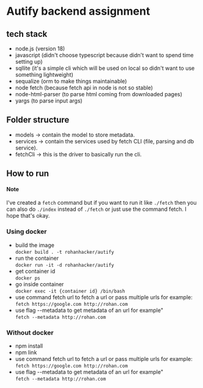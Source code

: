 # Autify backend assignment

## tech stack
- node.js (version 18)
- javascript (didn't choose typescript because didn't want to spend time setting up)
- sqllite (it's a simple cli which will be used on local so didn't want to use something lightweight)
- sequalize (orm to make things maintainable)
- node fetch (because fetch api in node is not so stable)
- node-html-parser (to parse html coming from downloaded pages)
- yargs (to parse input args)

## Folder structure
- models -> contain the model to store metadata.
- services -> contain the services used by fetch CLI (file, parsing and db service).
- fetchCli -> this is the driver to basically run the cli.

## How to run

#### Note
 I've created a `fetch` command but if you want to run it like `./fetch` then you can also do `./index` instead of `./fetch` or just use the command fetch. I hope that's okay. 

### Using docker
- build the image \
`docker build . -t rohanhacker/autify`
- run the container \
`docker run -it -d rohanhacker/autify`
- get container id \
`docker ps`
- go inside container \
`docker exec -it {container id} /bin/bash`
- use command fetch url to fetch a url or pass multiple urls
for example: \
`fetch https://google.com http://rohan.com`
- use flag --metadata to get metadata of an url for example" \
`fetch --metadata http://rohan.com`

### Without docker
- npm install
- npm link
- use command fetch url to fetch a url or pass multiple urls
for example: \
`fetch https://google.com http://rohan.com`
- use flag --metadata to get metadata of an url for example" \
`fetch --metadata http://rohan.com`

